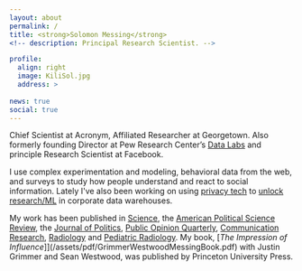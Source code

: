 ```yaml
---
layout: about 
permalink: /
title: <strong>Solomon Messing</strong>
<!-- description: Principal Research Scientist. -->

profile:
  align: right
  image: KiliSol.jpg
  address: > 
    
news: true
social: true
---
```



Chief Scientist at Acronym, Affiliated Researcher at Georgetown. Also formerly founding Director at Pew Research Center’s [Data Labs](http://www.pewresearch.org/fact-tank/2017/02/23/qa-with-solomon-messing-of-pew-research-centers-data-labs/) and principle Research Scientist at Facebook. 

I use complex experimentation and modeling, behavioral data from the web, and surveys to study how people understand and react to social information. Lately I've also been working on using [privacy tech](https://arxiv.org/abs/2002.04049) to [unlock research/ML](/assets/pdf/Facebook_DP_URLs_Dataset.pdf) in corporate data warehouses. 

My work has been published in [Science](/assets/pdf/Science-2015-Bakshy-1130-2.pdf), the [American Political Science Review](/assets/pdf/EstimatingIdeologyFromFacebookPageLikes.pdf), the [Journal of Politics](/assets/pdf/aggregator.pdf), [Public Opinion Quarterly](/assets/pdf/HSVmetricsCampaignsDarknessPOQFINAL.pdf), [Communication Research](/assets/pdf/SocialNewsCommRes.pdf), [Radiology](http://pubs.rsna.org/doi/full/10.1148/radiol.11110715) and [Pediatric Radiology](http://onlinelibrary.wiley.com/doi/10.1111/j.1467-9477.2011.00280.x/abstract). My book, [*The Impression of Influence*]](/assets/pdf/GrimmerWestwoodMessingBook.pdf) with Justin Grimmer and Sean Westwood, was published by Princeton University Press.



